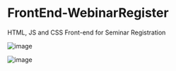 # FrontEnd-WebinarRegister
HTML, JS and CSS Front-end for Seminar Registration


![image](https://user-images.githubusercontent.com/90909936/134672105-aa81d7a8-bd39-4481-950b-bbae58005e85.png)

![image](https://user-images.githubusercontent.com/90909936/134673471-52689d81-0cf4-47da-af97-78e94d1da43f.png)


